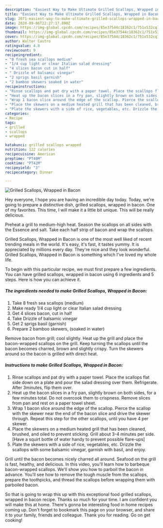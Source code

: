 ```yaml
---
description: "Easiest Way to Make Ultimate Grilled Scallops, Wrapped in Bacon"
title: "Easiest Way to Make Ultimate Grilled Scallops, Wrapped in Bacon"
slug: 2071-easiest-way-to-make-ultimate-grilled-scallops-wrapped-in-bacon
date: 2020-09-06T22:27:17.890Z
image: https://img-global.cpcdn.com/recipes/85e37544c18362c1/751x532cq70/grilled-scallops-wrapped-in-bacon-recipe-main-photo.jpg
thumbnail: https://img-global.cpcdn.com/recipes/85e37544c18362c1/751x532cq70/grilled-scallops-wrapped-in-bacon-recipe-main-photo.jpg
cover: https://img-global.cpcdn.com/recipes/85e37544c18362c1/751x532cq70/grilled-scallops-wrapped-in-bacon-recipe-main-photo.jpg
author: Walter Castro
ratingvalue: 4.8
reviewcount: 9
recipeingredient:
- "8 fresh sea scallops medium"
- "1/4 cup light or clear Italian salad dressing"
- "4 slices bacon cut in half"
- " Drizzle of balsamic vinegar"
- "2 sprigs basil garnish"
- "2 bamboo skewers soaked in water"
recipeinstructions:
- "Rinse scallops and pat dry with a paper towel. Place the scallops flat side down on a plate and pour the salad dressing over them. Refrigerate. After 3minutes, flip them over."
- "Heat up the bacon slices in a fry pan, slightly brown on both sides, for a few minutes total. Do not overcook them to crispness. Remove slices from pan and rest on a paper towel sheet."
- "Wrap 1 bacon slice around the edge of the scallop. Pierce the scallop with the skewer near the end of the bacon slice and drive the skewer through. Repeat this step for the other scallops, until you have 4 per skewer."
- "Place the skewers on a medium heated grill that has been cleaned, brushed, and oiled to prevent sticking. Grill about 3-4 minutes per side. [Have a squirt bottle of water handy to prevent possible flare-ups]"
- "Plate the skewers with a side of rice, vegetables, etc. Drizzle the scallops with some balsamic vinegar, garnish with basil, and enjoy."
categories:
- Recipe
tags:
- grilled
- scallops
- wrapped

katakunci: grilled scallops wrapped 
nutrition: 122 calories
recipecuisine: American
preptime: "PT40M"
cooktime: "PT42M"
recipeyield: "3"
recipecategory: Dinner

---
```



![Grilled Scallops, Wrapped in Bacon](https://img-global.cpcdn.com/recipes/85e37544c18362c1/751x532cq70/grilled-scallops-wrapped-in-bacon-recipe-main-photo.jpg)

Hey everyone, I hope you are having an incredible day today. Today, we're going to prepare a distinctive dish, grilled scallops, wrapped in bacon. One of my favorites. This time, I will make it a little bit unique. This will be really delicious.

Preheat a grill to medium-high heat. Season the scallops on all sides with the Essence and salt. Take each half strip of bacon and wrap the scallops.

Grilled Scallops, Wrapped in Bacon is one of the most well liked of recent trending meals in the world. It's easy, it's fast, it tastes yummy. It is appreciated by millions every day. They're nice and they look wonderful. Grilled Scallops, Wrapped in Bacon is something which I've loved my whole life.


To begin with this particular recipe, we must first prepare a few ingredients. You can have grilled scallops, wrapped in bacon using 6 ingredients and 5 steps. Here is how you can achieve it.

<!--inarticleads1-->

##### The ingredients needed to make Grilled Scallops, Wrapped in Bacon:

1. Take 8 fresh sea scallops (medium)
1. Make ready 1/4 cup light or clear Italian salad dressing
1. Get 4 slices bacon, cut in half
1. Take  Drizzle of balsamic vinegar
1. Get 2 sprigs basil (garnish)
1. Prepare 2 bamboo skewers, (soaked in water)


Remove bacon from grill; cool slightly. Heat up the grill and place the bacon-wrapped scallops on the grill. Keep turning the scallops until the bacon becomes charred, brown and slightly crispy. Turn the skewers around so the bacon is grilled with direct heat. 

<!--inarticleads2-->

##### Instructions to make Grilled Scallops, Wrapped in Bacon:

1. Rinse scallops and pat dry with a paper towel. Place the scallops flat side down on a plate and pour the salad dressing over them. Refrigerate. After 3minutes, flip them over.
1. Heat up the bacon slices in a fry pan, slightly brown on both sides, for a few minutes total. Do not overcook them to crispness. Remove slices from pan and rest on a paper towel sheet.
1. Wrap 1 bacon slice around the edge of the scallop. Pierce the scallop with the skewer near the end of the bacon slice and drive the skewer through. Repeat this step for the other scallops, until you have 4 per skewer.
1. Place the skewers on a medium heated grill that has been cleaned, brushed, and oiled to prevent sticking. Grill about 3-4 minutes per side. [Have a squirt bottle of water handy to prevent possible flare-ups]
1. Plate the skewers with a side of rice, vegetables, etc. Drizzle the scallops with some balsamic vinegar, garnish with basil, and enjoy.


Grill until the bacon becomes nicely charred all around. Seafood on the grill is fast, healthy, and delicious. In this video, you&#39;ll learn how to barbeque bacon-wrapped scallops. We&#39;ll show you how to parboil the bacon in advance. You&#39;ll see how to remove the tough muscle from the scallops, prepare the toothpicks, and thread the scallops before wrapping them with parboiled bacon. 

So that is going to wrap this up with this exceptional food grilled scallops, wrapped in bacon recipe. Thanks so much for your time. I am confident you will make this at home. There's gonna be interesting food in home recipes coming up. Don't forget to bookmark this page on your browser, and share it to your family, friends and colleague. Thank you for reading. Go on get cooking!
